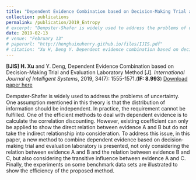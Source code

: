 ```yaml
---
title: "Dependent Evidence Combination based on Decision-Making Trial and Evaluation Laboratory Method"
collection: publications
permalink: /publication/2019_Entropy
# excerpt: "Dempster‐Shafer is widely used to address the problems of uncertainty. One assumption mentioned in this theory is that the distribution of information should be independent. In practice, the requirement cannot be fulfilled. One of the efficient methods to deal with dependent evidence is to calculate the correlation discounting. However, existing coefficient can only be applied to show the direct relation between evidence A and B but do not take the indirect relationship into consideration. To address this issue, in this paper, a new method to combine dependent evidence based on decision‐making trial and evaluation laboratory is presented, not only considering the relation between evidence A and B and the relation between evidence B and C, but also considering the transitive influence between evidence A and C. Finally, the experiments on some benchmark data sets are illustrated to show the efficiency of the proposed method."
date: 2019-02-13
# venue: "February 13"
# paperurl: "http://honghuixuhenry.github.io/files/IJIS.pdf"
# citation: "Xu H, Deng Y. Dependent evidence combination based on decision‐making trial and evaluation laboratory method[J]. International Journal of Intelligent Systems, 2019, 34(7): 1555-1571."
---
```


**[IJIS]** **H. Xu** and Y. Deng, Dependent Evidence Combination based on Decision-Making Trial and Evaluation Laboratory Method [J]. _International Journal of Intelligent Systems_, 2019, 34(7): 1555-1571.(**IF: 8.993**) [Download paper here](http://honghuixuhenry.github.io/files/IJIS.pdf)

Dempster‐Shafer is widely used to address the problems of uncertainty. One assumption mentioned in this theory is that the distribution of information should be independent. In practice, the requirement cannot be fulfilled. One of the efficient methods to deal with dependent evidence is to calculate the correlation discounting. However, existing coefficient can only be applied to show the direct relation between evidence A and B but do not take the indirect relationship into consideration. To address this issue, in this paper, a new method to combine dependent evidence based on decision‐making trial and evaluation laboratory is presented, not only considering the relation between evidence A and B and the relation between evidence B and C, but also considering the transitive influence between evidence A and C. Finally, the experiments on some benchmark data sets are illustrated to show the efficiency of the proposed method.

<!-- Recommended citation: Xu H, Deng Y. Dependent evidence combination based on decision‐making trial and evaluation laboratory method[J]. International Journal of Intelligent Systems, 2019, 34(7): 1555-1571. -->
